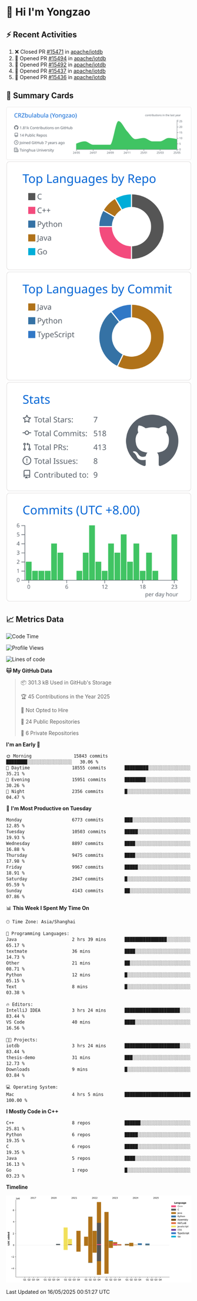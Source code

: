 # 👋 Hi I'm Yongzao

## ⚡ Recent Activities
<!--START_SECTION:activity-->
1. ❌ Closed PR [#15471](https://github.com/apache/iotdb/pull/15471) in [apache/iotdb](https://github.com/apache/iotdb)
2. 💪 Opened PR [#15494](https://github.com/apache/iotdb/pull/15494) in [apache/iotdb](https://github.com/apache/iotdb)
3. 💪 Opened PR [#15492](https://github.com/apache/iotdb/pull/15492) in [apache/iotdb](https://github.com/apache/iotdb)
4. 💪 Opened PR [#15437](https://github.com/apache/iotdb/pull/15437) in [apache/iotdb](https://github.com/apache/iotdb)
5. 💪 Opened PR [#15436](https://github.com/apache/iotdb/pull/15436) in [apache/iotdb](https://github.com/apache/iotdb)
<!--END_SECTION:activity-->

## 🎑 Summary Cards

[![](https://raw.githubusercontent.com/CRZbulabula/CRZbulabula/main/profile-summary-card-output/github/0-profile-details.svg)](https://github.com/vn7n24fzkq/github-profile-summary-cards)
[![](https://raw.githubusercontent.com/CRZbulabula/CRZbulabula/main/profile-summary-card-output/github/1-repos-per-language.svg)](https://github.com/vn7n24fzkq/github-profile-summary-cards) [![](https://raw.githubusercontent.com/CRZbulabula/CRZbulabula/main/profile-summary-card-output/github/2-most-commit-language.svg)](https://github.com/vn7n24fzkq/github-profile-summary-cards)
[![](https://raw.githubusercontent.com/CRZbulabula/CRZbulabula/main/profile-summary-card-output/github/3-stats.svg)](https://github.com/vn7n24fzkq/github-profile-summary-cards) [![](https://raw.githubusercontent.com/CRZbulabula/CRZbulabula/main/profile-summary-card-output/github/4-productive-time.svg)](https://github.com/vn7n24fzkq/github-profile-summary-cards)

## 📈 Metrics Data

<!--START_SECTION:waka-->
![Code Time](http://img.shields.io/badge/Code%20Time-863%20hrs%2056%20mins-blue)

![Profile Views](http://img.shields.io/badge/Profile%20Views-0-blue)

![Lines of code](https://img.shields.io/badge/From%20Hello%20World%20I%27ve%20Written-30.9%20million%20lines%20of%20code-blue)

**🐱 My GitHub Data** 

> 📦 301.3 kB Used in GitHub's Storage 
 > 
> 🏆 45 Contributions in the Year 2025
 > 
> 🚫 Not Opted to Hire
 > 
> 📜 24 Public Repositories 
 > 
> 🔑 6 Private Repositories 
 > 
**I'm an Early 🐤** 

```text
🌞 Morning                15843 commits       ████████░░░░░░░░░░░░░░░░░   30.06 % 
🌆 Daytime                18555 commits       █████████░░░░░░░░░░░░░░░░   35.21 % 
🌃 Evening                15951 commits       ████████░░░░░░░░░░░░░░░░░   30.26 % 
🌙 Night                  2356 commits        █░░░░░░░░░░░░░░░░░░░░░░░░   04.47 % 
```
📅 **I'm Most Productive on Tuesday** 

```text
Monday                   6773 commits        ███░░░░░░░░░░░░░░░░░░░░░░   12.85 % 
Tuesday                  10503 commits       █████░░░░░░░░░░░░░░░░░░░░   19.93 % 
Wednesday                8897 commits        ████░░░░░░░░░░░░░░░░░░░░░   16.88 % 
Thursday                 9475 commits        ████░░░░░░░░░░░░░░░░░░░░░   17.98 % 
Friday                   9967 commits        █████░░░░░░░░░░░░░░░░░░░░   18.91 % 
Saturday                 2947 commits        █░░░░░░░░░░░░░░░░░░░░░░░░   05.59 % 
Sunday                   4143 commits        ██░░░░░░░░░░░░░░░░░░░░░░░   07.86 % 
```


📊 **This Week I Spent My Time On** 

```text
🕑︎ Time Zone: Asia/Shanghai

💬 Programming Languages: 
Java                     2 hrs 39 mins       ████████████████░░░░░░░░░   65.17 % 
textmate                 36 mins             ████░░░░░░░░░░░░░░░░░░░░░   14.73 % 
Other                    21 mins             ██░░░░░░░░░░░░░░░░░░░░░░░   08.71 % 
Python                   12 mins             █░░░░░░░░░░░░░░░░░░░░░░░░   05.15 % 
Text                     8 mins              █░░░░░░░░░░░░░░░░░░░░░░░░   03.38 % 

🔥 Editors: 
IntelliJ IDEA            3 hrs 24 mins       █████████████████████░░░░   83.44 % 
VS Code                  40 mins             ████░░░░░░░░░░░░░░░░░░░░░   16.56 % 

🐱‍💻 Projects: 
iotdb                    3 hrs 24 mins       █████████████████████░░░░   83.44 % 
thesis-demo              31 mins             ███░░░░░░░░░░░░░░░░░░░░░░   12.73 % 
Downloads                9 mins              █░░░░░░░░░░░░░░░░░░░░░░░░   03.84 % 

💻 Operating System: 
Mac                      4 hrs 5 mins        █████████████████████████   100.00 % 
```

**I Mostly Code in C++** 

```text
C++                      8 repos             ██████░░░░░░░░░░░░░░░░░░░   25.81 % 
Python                   6 repos             █████░░░░░░░░░░░░░░░░░░░░   19.35 % 
C                        6 repos             █████░░░░░░░░░░░░░░░░░░░░   19.35 % 
Java                     5 repos             ████░░░░░░░░░░░░░░░░░░░░░   16.13 % 
Go                       1 repo              █░░░░░░░░░░░░░░░░░░░░░░░░   03.23 % 
```



**Timeline**

![Lines of Code chart](https://raw.githubusercontent.com/CRZbulabula/CRZbulabula/main/assets/bar_graph.png)


 Last Updated on 16/05/2025 00:51:27 UTC
<!--END_SECTION:waka-->

